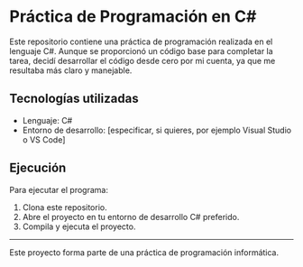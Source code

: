 # Práctica de Programación en C#

Este repositorio contiene una práctica de programación realizada en el lenguaje C#. Aunque se proporcionó un código base para completar la tarea, decidí desarrollar el código desde cero por mi cuenta, ya que me resultaba más claro y manejable.

## Tecnologías utilizadas

- Lenguaje: C#
- Entorno de desarrollo: [especificar, si quieres, por ejemplo Visual Studio o VS Code]

## Ejecución

Para ejecutar el programa:

1. Clona este repositorio.
2. Abre el proyecto en tu entorno de desarrollo C# preferido.
3. Compila y ejecuta el proyecto.

---

Este proyecto forma parte de una práctica de programación informática.
